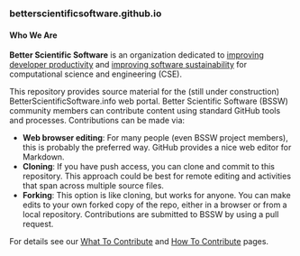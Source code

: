 ### betterscientificsoftware.github.io

#### Who We Are

**Better Scientific Software** is an organization dedicated to [improving developer productivity](Site/Categories/Topics/WhatIsProductivity.md) and [improving software sustainability](Site/Categories/Topics/WhatIsSustainability.md) for computational science and engineering (CSE).

This repository provides source material for the (still under construction) BetterScientificSoftware.info web portal. Better Scientific Software (BSSW) community members can contribute content using standard GitHub tools and processes. Contributions can be made via:
* **Web browser editing**:  For many people (even BSSW project members), this is probably the preferred way.  GitHub provides a nice web editor for Markdown.
* **Cloning**: If you have push access, you can clone and commit to this repository.  This approach could be best for remote editing and activities that span across multiple source files.
* **Forking**: This option is like cloning, but works for anyone.  You can make edits to your own forked copy of the repo, either in a browser or from a local repository.  Contributions are submitted to BSSW by using a pull request.

For details see our [What To Contribute](WhatToContribute.md) and [How To Contribute](HowToContribute.md) pages.

<!---
Publish: no
---!>
